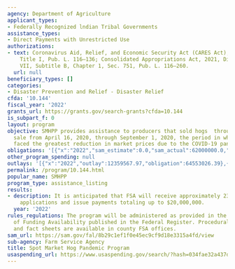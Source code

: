 ```yaml
---
agency: Department of Agriculture
applicant_types:
- Federally Recognized lndian Tribal Governments
assistance_types:
- Direct Payments with Unrestricted Use
authorizations:
- text: Coronavirus Aid, Relief, and Economic Security Act (CARES Act), Division B,
    Title I, Pub. L. 116–136; Consolidated Appropriations Act, 2021, Division N, Title
    VII, Subtitle B, Chapter 1, Sec. 751, Pub. L. 116–260.
  url: null
beneficiary_types: []
categories:
- Disaster Prevention and Relief - Disaster Relief
cfda: '10.144'
fiscal_year: '2022'
grants_url: https://grants.gov/search-grants?cfda=10.144
is_subpart_f: 0
layout: program
objective: SMHPP provides assistance to producers that sold hogs  through a spot market
  sale from April 16, 2020, through September 1, 2020, the period in which these producers
  faced the greatest reduction in market prices due to the COVID-19 pandemic.
obligations: '[{"x":"2022","sam_estimate":0.0,"sam_actual":62000000.0,"usa_spending_actual":64553026.39},{"x":"2023","sam_estimate":13000000.0,"sam_actual":0.0,"usa_spending_actual":657230.92},{"x":"2024","sam_estimate":0.0,"sam_actual":0.0,"usa_spending_actual":35586.0}]'
other_program_spending: null
outlays: '[{"x":"2022","outlay":12359567.97,"obligation":64553026.39},{"x":"2023","outlay":623578.18,"obligation":657230.92},{"x":"2024","outlay":0.0,"obligation":35586.0}]'
permalink: /program/10.144.html
popular_name: SMHPP
program_type: assistance_listing
results:
- description: It is anticipated that FSA will receive approximately 23,113 SMHPP
    applications and issue payments totaling up to $20,000,000.
  year: '2022'
rules_regulations: The program will be administered as provided in the Notification
  of Funding Availability published in the Federal Register. Procedural handbooks
  and fact sheets are available in county FSA offices.
sam_url: https://sam.gov/fal/8b29c1ef1f0e45ec9cf9d18e3315a4fd/view
sub-agency: Farm Service Agency
title: Spot Market Hog Pandemic Program
usaspending_url: https://www.usaspending.gov/search/?hash=034fae32a437dbcc4608bb72fc3426dc
---
```

